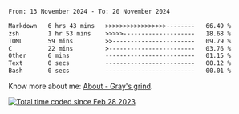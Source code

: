 <!--START_SECTION:waka-->

```txt
From: 13 November 2024 - To: 20 November 2024

Markdown   6 hrs 43 mins   >>>>>>>>>>>>>>>>>--------   66.49 %
zsh        1 hr 53 mins    >>>>>--------------------   18.68 %
TOML       59 mins         >>-----------------------   09.79 %
C          22 mins         >------------------------   03.76 %
Other      6 mins          -------------------------   01.15 %
Text       0 secs          -------------------------   00.12 %
Bash       0 secs          -------------------------   00.01 %
```

<!--END_SECTION:waka-->

<!-- [![grayxu's github stats](https://github-readme-stats.vercel.app/api?username=grayxu&count_private=true&show_icons=true)](https://github.com/grayxu) -->

Know more about me: [About - Gray's grind](https://www.grayxu.cn/).
<p align="left">
  <a href="https://wakatime.com/@c69eb31e-43a1-463f-8968-c3449e386f57"><img src="https://wakatime.com/badge/user/c69eb31e-43a1-463f-8968-c3449e386f57.svg" title="Total time coded since Feb 28 2023" /></a>
</p>

